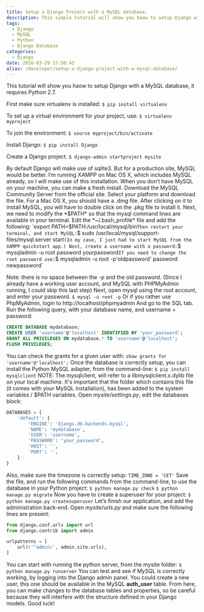 ```yaml
---
title: Setup a Django Project with a MySQL database.
description: This simple tutorial will show you haow to setup Django with a MySQL database.
tags:
  - Django
  - MySQL
  - Python
  - Django Database
categories:
  - Django
date: 2016-03-29 17:50:43
alias: /developer/setup-a-django-project-with-a-mysql-database/
---
```


This tutorial will show you haow to setup Django with a MySQL database, it requires Python 2.7. 

<!--more-->

First make sure virtualenv is installed: `$ pip install virtualenv` 

To set up a virtual environment for your project, use: `$ virtualenv myproject` 

To join the environment: `$ source myproject/bin/activate` 

Install Django: `$ pip install Django` 

Create a Django project. `$ django-admin startproject mysite` 

By default Django will make use of sqlite3. But for a production site, MySQL would be better. I’m running XAMPP on Mac OS X, which includes MySQL already, so I will make use of this installation. When you don’t have MySQL on your machine, you can make a fresh install. Download the MySQL Community Server from the official site. Select your platform and download the file. For a Mac OS X, you should have a .dmg file. After clicking on it to install MySQL, you will have to double click on the .pkg file to install it. Next, we need to modify the *$PATH* so that the mysql command lines are available in your terminal. Edit the *~/.bash_profile* file and add the following: `export PATH=$PATH:/usr/local/mysql/bin` Then restart your terminal, and start MySQL: `$ sudo /usr/local/mysql/support-files/mysql.server start` (In my case, I just had to start MySQL from the XAMPP quickstart app.) Next, create a username with a password: `$ mysqladmin -u root password yourpassword` If you need to change the root password use: `$ mysqladmin -u root -p'oldpassword' password newpassword` 

Note: there is no space between the -p and the old password. (Since I already have a working user account, and MySQL with PHPMyAdmin running, I could skip this last step) Next, open mysql using the root account, and enter your password. `$ mysql -u root -p` Or if you rather use PhpMyAdmin, login to http://localhost/phpmyadmin And go to the SQL tab. Run the following query, with your database name, and username + password:

``` SQL
CREATE DATABASE mydatabase;
CREATE USER 'username'@'localhost' IDENTIFIED BY 'your_password';
GRANT ALL PRIVILEGES ON mydatabase.* TO 'username'@'localhost';
FLUSH PRIVILEGES;
```

You can check the grants for a given user with: `show grants for 'username'@'localhost';` Once the database is correctly setup, you can install the Python MySQL adapter, from the command-line: `$ pip install mysqlclient` NOTE: The mysqlclient, will refer to a libmysqlclient.x.dylib file on your local machine. It's important that the folder which contains this file (it comes with your MySQL installation), has been added to the system variables / $PATH variables. Open *mysite/settings.py*, edit the databases block:

``` Python
DATABASES = {
    'default': {
        'ENGINE': 'django.db.backends.mysql',
        'NAME': 'mydatabase',
        'USER': 'username',
        'PASSWORD': 'your_password',
        'HOST': '',
        'PORT': '',
    }
}
```

Also, make sure the timezone is correctly setup: `TIME_ZONE = 'CET'` Save the file, and run the following commands from the command-line, to use the database in your Python project: `$ python manage.py check` `$ python manage.py migrate` Now you have to create a superuser for your project: `$ python manage.py createsuperuser` Let’s finish our application, and add the administration back-end. Open *mysite/urls.py* and make sure the following lines are present:


``` Python
from django.conf.urls import url
from django.contrib import admin

urlpatterns = [
    url(r'^admin/', admin.site.urls),
]
```

You can start with running the python server, from the mysite folder: `$ python manage.py runserver` You can test and see if MySQL is correctly working, by logging into the Django admin panel. You could create a new user, this one should be available in the MySQL **auth_user** table. From here, you can make changes to the database tables and properties, so be careful because they will interfere with the structure defined in your Django models. Good luck!
